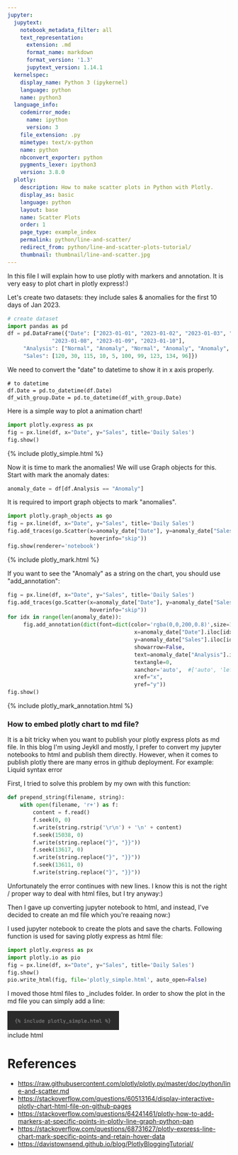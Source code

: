 ```yaml
---
jupyter:
  jupytext:
    notebook_metadata_filter: all
    text_representation:
      extension: .md
      format_name: markdown
      format_version: '1.3'
      jupytext_version: 1.14.1
  kernelspec:
    display_name: Python 3 (ipykernel)
    language: python
    name: python3
  language_info:
    codemirror_mode:
      name: ipython
      version: 3
    file_extension: .py
    mimetype: text/x-python
    name: python
    nbconvert_exporter: python
    pygments_lexer: ipython3
    version: 3.8.0
  plotly:
    description: How to make scatter plots in Python with Plotly.
    display_as: basic
    language: python
    layout: base
    name: Scatter Plots
    order: 1
    page_type: example_index
    permalink: python/line-and-scatter/
    redirect_from: python/line-and-scatter-plots-tutorial/
    thumbnail: thumbnail/line-and-scatter.jpg
---
```


In this file I will explain how to use plotly with markers and annotation. It is very easy to plot chart in plotly express!:)

Let's create two datasets: they include sales & anomalies for the first 10 days of Jan 2023. 

```python
# create dataset
import pandas as pd
df = pd.DataFrame({"Date": ["2023-01-01", "2023-01-02", "2023-01-03", "2023-01-04", "2023-01-05", "2023-01-06", "2023-01-07", 
              "2023-01-08", "2023-01-09", "2023-01-10"],
     "Analysis": ["Normal", "Anomaly", "Normal", "Anomaly", "Anomaly", "Normal", "Normal", "Normal", "Normal", "Normal"],
     "Sales": [120, 30, 115, 10, 5, 100, 99, 123, 134, 96]})

```

We need to convert the "date" to datetime to show it in x axis properly. 

```
# to datetime
df.Date = pd.to_datetime(df.Date)
df_with_group.Date = pd.to_datetime(df_with_group.Date)
```

Here is a simple way to plot a animation chart!

```python
import plotly.express as px
fig = px.line(df, x="Date", y="Sales", title='Daily Sales')
fig.show()
```

{% include plotly_simple.html %}

Now it is time to mark the anomalies! We will use Graph objects for this. Start with mark the anomaly dates:

```python
anomaly_date = df[df.Analysis == "Anomaly"]
```

It is required to import graph objects to mark "anomalies".

```python
import plotly.graph_objects as go
fig = px.line(df, x="Date", y="Sales", title='Daily Sales')
fig.add_traces(go.Scatter(x=anomaly_date["Date"], y=anomaly_date["Sales"], mode="markers", name="Anomaly", 
                          hoverinfo="skip"))
fig.show(renderer='notebook')
```

{% include plotly_mark.html %}

If you want to see the "Anomaly" as a string on the chart, you should use "add_annotation":

```python
fig = px.line(df, x="Date", y="Sales", title='Daily Sales')
fig.add_traces(go.Scatter(x=anomaly_date["Date"], y=anomaly_date["Sales"], mode="markers", name="Anomaly", 
                          hoverinfo="skip"))
for idx in range(len(anomaly_date)):
     fig.add_annotation(dict(font=dict(color='rgba(0,0,200,0.8)',size=12),
                                        x=anomaly_date["Date"].iloc[idx],
                                        y=anomaly_date["Sales"].iloc[idx],
                                        showarrow=False,
                                        text=anomaly_date["Analysis"].iloc[idx],
                                        textangle=0,
                                        xanchor='auto',  #['auto', 'left', 'center', 'right']
                                        xref="x",
                                        yref="y"))
fig.show()
```

{% include plotly_mark_annotation.html %}


### How to embed plotly chart to md file?

It is a bit tricky when you want to publish your plotly express plots as md file. In this blog I'm using Jeykll and mostly, I prefer
to convert my jupyter notebooks to html and publish them directly. However, when it comes to publish plotly there are many erros 
in github deployment. For example: Liquid syntax error

First, I tried to solve this problem by my own with this function:

```python
def prepend_string(filename, string):
    with open(filename, 'r+') as f:
        content = f.read()
        f.seek(0, 0)
        f.write(string.rstrip('\r\n') + '\n' + content)
        f.seek(15038, 0)
        f.write(string.replace("}", "}}"))
        f.seek(13617, 0)
        f.write(string.replace("}", "}}"))
        f.seek(13611, 0)
        f.write(string.replace("}", "}}"))
```

Unfortunately the error continues with new lines. I know this is not the right / proper way to deal with html files, but I try anyway:)

Then I gave up converting jupyter notebook to html, and instead, I've decided to create an md file which you're reaaing now:)

I used jupyter notebook to create the plots and save the charts. Following function is used for saving plotly express as html file:

```python
import plotly.express as px
import plotly.io as pio
fig = px.line(df, x="Date", y="Sales", title='Daily Sales')
fig.show()
pio.write_html(fig, file='plotly_simple.html', auto_open=False)
```

I moved those html files to _includes folder. In order to show the plot in the md file you can simply add a line:

<div class="fig figcenter fighighlight">
  <img src="/assets/images/include_file.png" width="50%">
  <div class="figcaption">include html</div>
</div>


# References
- https://raw.githubusercontent.com/plotly/plotly.py/master/doc/python/line-and-scatter.md
- https://stackoverflow.com/questions/60513164/display-interactive-plotly-chart-html-file-on-github-pages
- https://stackoverflow.com/questions/64241461/plotly-how-to-add-markers-at-specific-points-in-plotly-line-graph-python-pan
- https://stackoverflow.com/questions/68731627/plotly-express-line-chart-mark-specific-points-and-retain-hover-data
- https://davistownsend.github.io/blog/PlotlyBloggingTutorial/